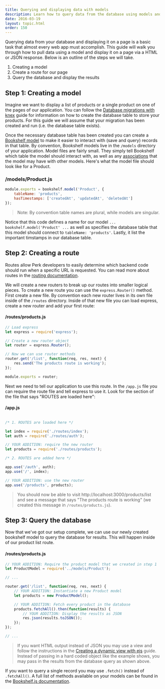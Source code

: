 ```yaml
---
title: Querying and displaying data with models
description: Learn how to query data from the database using models and display it using a view.
date: 2016-03-19
layout: topic.html
order: 150
---
```


Querying data from your database and displaying it on a page is a basic task that almost every web app must accomplish. This guide will walk you through how to pull data using a model and display it on a page via a HTML or JSON response. Below is an outline of the steps we will take.

1. Creating a model
1. Create a route for our page
1. Query the database and display the results

## Step 1: Creating a model

Imagine we want to display a list of products or a single product on one of the pages of our application. You can follow the [Database migrations with knex](/v1/guides/database-migrations-knex.html) guide for information on how to create the database table to store your products. For this guide we will assume that your migration has been created and run (i.e. the database table exists).

Once the necessary database table has been created you can create a [Bookshelf model](http://bookshelfjs.org/) to make it easier to interact with (save and query) records in that table. By convention, Bookshelf models live in the `/models` directory of your application. Model files are fairly small. They simply tell Bookshelf which table the model should interact with, as well as any [associations](/v1/api/database.html#associations) that the model may have with other models. Here's what the model file should look like for a Product.

### /models/Product.js

```js
module.exports = bookshelf.model('Product', {
	tableName: 'products',
	hasTimestamps: ['createdAt', 'updatedAt', 'deletedAt']
});
```

> Note: By convention table names are plural, while models are singular.

Notice that this code defines a name for our model `... bookshelf.model('Product' ...` as well as specifies the database table that this model should connect to `tableName: 'products'`. Lastly, it list the important timstamps in our database table.

## Step 2: Creating a route

Routes allow Perk developers to easily determine which backend code should run when a specific URL is requested. You can read more about routes in the [routing documentation](/v1/api/routing.html).

We will create a new routers to break up our routes into smaller logical pieces. To create a new route you can use the `express.Router()` method. First create a new file. By convention each new router lives in its own file inside of the `/routes` directory. Inside of that new file you can load express, create a new router and add your first route:

#### /routes/products.js
```js
// Load express
let express = require('express');

// Create a new router object
let router = express.Router();

// Now we can use router methods
router.get('/list', function(req, res, next) {
	res.send('The products route is working');
});

module.exports = router;
```

Next we need to tell our application to use this route. In the `/app.js` file you can require the route file and tell express to use it. Look for the section of the file that says "ROUTES are loaded here":

#### /app.js
```js

/* 1. ROUTES are loaded here */

let index = require('./routes/index');
let auth = require('./routes/auth');

// YOUR ADDITION: require the new router
let products = require('./routes/products');

/* 2. ROUTES are added here */

app.use('/auth', auth);
app.use('/', index);

// YOUR ADDITION: use the new router
app.use('/products', products);
```

> You should now be able to visit http://localhost:3000/products/list and see a message that says "The products route is working" (we created this message in `/routes/products.js`).


## Step 3: Query the database

Now that we've got our setup complete, we can use our newly created bookshelf model to query the database for results. This will happen inside of our product list route.

#### /routes/products.js
```js
// YOUR ADDITION: Require the product model that we created in step 1
let ProductModel = require('../models/Product');

// ...

router.get('/list', function(req, res, next) {
	// YOUR ADDITION: Instantiate a new Product model
	let products = new ProductModel();

	// YOUR ADDITION: Fetch every product in the database
	products.fetchAll().then(function(results) {
		// YOUR ADDITION: Display the results as JSON
		res.json(results.toJSON());
	});
});

// ...
```

> If you want HTML output instead of JSON you may use a view and follow the instructions in the [Creating a dynamic view with ejs](/v1/guides/creating-a-dynamic-view-with-ejs.html) guide. Instead of passing in a hard coded object like the example shows, you may pass in the results from the database query as shown above.

If you want to query a single record you may use `.fetch()` instead of `.fetchAll()`. A full list of methods available on your models can be found in the [Bookshelf.js documentation](http://bookshelfjs.org).
